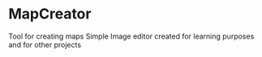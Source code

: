 # MapCreator
Tool for creating maps 
Simple Image editor created for learning purposes and for other projects
